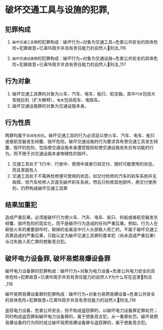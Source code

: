 # 破坏交通工具与设施的犯罪, 

## 犯罪构成

1. `破坏交通工具罪`的犯罪构成：破坏行为+对象为交通工具+危害公共安全的具体危险+犯罪故意+已满16周岁并具有责任能力的自然人🚪刑法_116

2. `破坏交通设施罪`的犯罪构成：破坏行为+对象为交通设施+危害公共安全的具体危险+犯罪故意+已满16周岁并具有责任能力的自然人🚪刑法_117

## 行为对象

1. 破坏交通工具罪的对象为火车、汽车、电车、船只、航空器。其中`汽车`包括大型拖拉机（扩大解释），`电车`包括缆车、电瓶车。
2. 破坏交通设施罪的对象为交通设施本身。

## 行为性质

两罪均属于`具体危险犯`。破坏交通工具的行为必须足以使火车、汽车、电车、船只或者航空器发生倾覆、毁坏危险。破坏交通设施的行为要求具有使交通工具发生倾覆、毁坏的危险，包括使交通设施本身遭受毁损和使交通设施丧失应有功能的行为，而不限于对交通设施本身物理性的毁坏。

1. 交通工具处于飞行中、行驶中、使用中或者已经交付、随时可能使用的状态，而且里面有人
2. 交通工具处于不需再检修便可使用的状态，如交付检修的汽车的刹车系统并无故障，但汽车检修人员首先破坏刹车系统，然后只检修其他部件，再交付使用的，仍然构成破坏交通工具罪

## 结果加重犯

造成严重后果。必须是破坏行为使火车、汽车、电车、船只、轮船或者航空器发生倾覆、毁坏危险的现实化，而不是破坏行为造成的任何严重后果。例如，行为人在砸毁火车的重要部件时，砸掉的金属击中行人头部致人死亡的，不属于破坏交通工具罪造成的严重后果，只能认定为破坏交通工具罪的基本犯（尚未造成严重后果）与过失致人死亡罪的想象竞合犯。


## 破坏电力设备罪, 破坏易燃易爆设备罪

破坏电力设备罪的犯罪构成：破坏行为+对象为电力设备+危害公共电力安全的具体危险+犯罪故意+已满16周岁并具有责任能力的自然人❓为什么写在这里🚪刑法_118

破坏易燃易爆设备罪的犯罪构成：破坏行为+对象为易燃易爆设备+危害公共安全的具体危险+犯罪故意+已满16周岁并具有责任能力的自然人🚪刑法_118


盗窃电力设备，危害公共安全，但不构成盗窃罪的，以破坏电力设备罪定罪处罚；同时构成盗窃罪和破坏电力设备罪的，属于想象竞合犯，从一重罪处罚。破坏易燃易爆设备的行为同时成立破坏易燃易爆设备罪与盗窃罪的，属于想象竞合犯。
